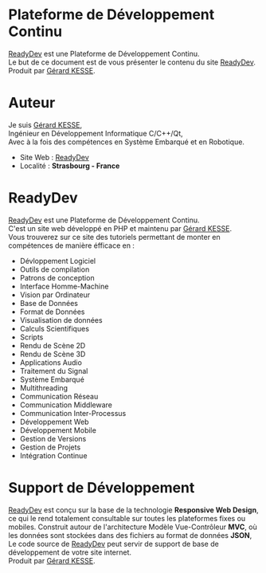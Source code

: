 # Plateforme de Développement Continu

[ReadyDev](https://readydev.ovh/Accueil/ "Accédez à mon site web (ReadyDev)") 
est une Plateforme de Développement Continu.  
Le but de ce document est de vous présenter le contenu du site 
[ReadyDev](https://readydev.ovh/Accueil/ "Accédez à mon site web (ReadyDev)").  
Produit par [Gérard KESSE](https://readydev.ovh/Accueil/ "Accédez à mon site web (ReadyDev)").

# Auteur

Je suis 
[Gérard KESSE](https://readydev.ovh/Accueil/ "Accédez à mon site web (ReadyDev)"),  
Ingénieur en Développement Informatique C/C++/Qt,  
Avec à la fois des compétences en Système Embarqué et en Robotique.  

* Site Web : [ReadyDev](https://readydev.ovh/Accueil/ "Accédez à mon site web (ReadyDev)")
* Localité : **Strasbourg - France**

# ReadyDev

[ReadyDev](https://readydev.ovh/Accueil/ "Accédez à mon site web (ReadyDev)") 
est une Plateforme de Développement Continu.  
C'est un site web développé en PHP et maintenu par 
[Gérard KESSE](https://readydev.ovh/Accueil/ "Accédez à mon site web (ReadyDev)").  
Vous trouverez sur ce site des tutoriels permettant de monter en compétences
de manière éfficace en :

* Dévloppement Logiciel
* Outils de compilation
* Patrons de conception
* Interface Homme-Machine
* Vision par Ordinateur
* Base de Données
* Format de Données
* Visualisation de données
* Calculs Scientifiques
* Scripts
* Rendu de Scène 2D
* Rendu de Scène 3D
* Applications Audio
* Traitement du Signal
* Système Embarqué
* Multithreading
* Communication Réseau
* Communication Middleware
* Communication Inter-Processus
* Développement Web
* Développement Mobile
* Gestion de Versions
* Gestion de Projets
* Intégration Continue

# Support de Développement

[ReadyDev](https://readydev.ovh/Accueil/ "Accédez à mon site web (ReadyDev)") 
est conçu sur la base de la technologie **Responsive Web Design**, 
ce qui le rend totalement consultable sur toutes les plateformes fixes ou mobiles. 
Construit autour de l'architecture Modèle Vue-Contrôleur **MVC**, 
où les données sont stockées dans des fichiers au format de données **JSON**, 
Le code source de 
[ReadyDev](https://readydev.ovh/Accueil/ "Accédez à mon site web (ReadyDev)") 
peut servir de support de base de développement 
de votre site internet.  
Produit par [Gérard KESSE](https://readydev.ovh/Accueil/ "Accédez à mon site web (ReadyDev)").
